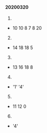 #### 20200320
1.
- 10  10  8  7  8  20
2.
- 14  18  18  5
3.
- 13  16  18  8
4.
- '1'  '4'
5.
- 11  12  0
6.
- '4'
